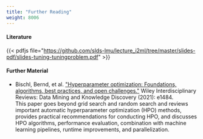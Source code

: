 ```yaml
---
title: "Further Reading"
weight: 8006
---
```


#### Literature

{{< pdfjs file="https://github.com/slds-lmu/lecture_i2ml/tree/master/slides-pdf/slides-tuning-tuningproblem.pdf" >}}

#### Further Material

- Bischl, Bernd, et al. ["Hyperparameter optimization: Foundations, algorithms, best practices, and open challenges."](https://wires.onlinelibrary.wiley.com/doi/full/10.1002/widm.1484) Wiley Interdisciplinary Reviews: Data Mining and Knowledge Discovery (2021): e1484.  
    This paper goes beyond grid search and random search and reviews important automatic hyperparameter optimization (HPO) methods, provides practical recommendations for conducting HPO, and discusses HPO algorithms, performance evaluation, combination with machine learning pipelines, runtime improvements, and parallelization.
